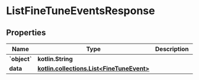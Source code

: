 
# ListFineTuneEventsResponse

## Properties
Name | Type | Description | Notes
------------ | ------------- | ------------- | -------------
**&#x60;object&#x60;** | **kotlin.String** |  | 
**data** | [**kotlin.collections.List&lt;FineTuneEvent&gt;**](FineTuneEvent.md) |  | 



